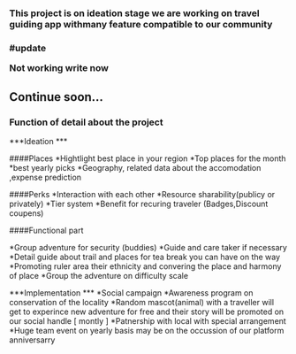 <h3>This project is on ideation stage we are working on travel guiding app withmany feature compatible to our community

 <h3>#update
<p>Not working write now</p>

<h2>Continue soon...</h2>

<h3>Function of  detail about the project</h3>

***Ideation ***

####Places
*Hightlight best place in your region
*Top places for the month
*best yearly picks
*Geography, related data about the accomodation ,expense prediction 


####Perks
*Interaction with each other
*Resource sharability(publicy or privately)
*Tier system
*Benefit for recuring traveler (Badges,Discount coupens)

####Functional part

*Group adventure for security (buddies)
*Guide and care taker if necessary
*Detail guide about trail and places for tea break  you can have on the way
*Promoting ruler area their ethnicity and convering the place and harmony of place
*Group the adventure on difficulty scale

***Implementation ***
*Social campaign 
*Awareness program on conservation of the locality 
*Random mascot(animal) with a traveller will get to experince new adventure for free and their story will be promoted on our social handle [ montly ]
*Patnership with local with special arrangement
*Huge team event on yearly basis may be on the occussion of our platform anniversarry
